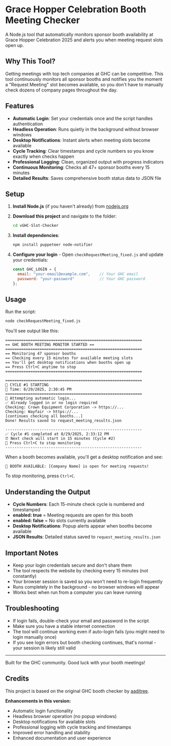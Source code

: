 # Grace Hopper Celebration Booth Meeting Checker

A Node.js tool that automatically monitors sponsor booth availability at Grace Hopper Celebration 2025 and alerts you when meeting request slots open up.

## Why This Tool?

Getting meetings with top tech companies at GHC can be competitive. This tool continuously monitors all sponsor booths and notifies you the moment a "Request Meeting" slot becomes available, so you don't have to manually check dozens of company pages throughout the day.

## Features

- **Automatic Login**: Set your credentials once and the script handles authentication
- **Headless Operation**: Runs quietly in the background without browser windows
- **Desktop Notifications**: Instant alerts when meeting slots become available
- **Cycle Tracking**: Clear timestamps and cycle numbers so you know exactly when checks happen
- **Professional Logging**: Clean, organized output with progress indicators
- **Continuous Monitoring**: Checks all 47+ sponsor booths every 15 minutes
- **Detailed Results**: Saves comprehensive booth status data to JSON file

## Setup

1. **Install Node.js** (if you haven't already) from [nodejs.org](https://nodejs.org)

2. **Download this project** and navigate to the folder:
   ```bash
   cd vGHC-Slot-Checker
   ```

3. **Install dependencies**:
   ```bash
   npm install puppeteer node-notifier
   ```

4. **Configure your login** - Open `checkRequestMeeting_fixed.js` and update your credentials:
   ```javascript
   const GHC_LOGIN = {
     email: "your-email@example.com",    // Your GHC email
     password: "your-password"           // Your GHC password
   };
   ```

## Usage

Run the script:
```bash
node checkRequestMeeting_fixed.js
```

You'll see output like this:
```
============================================================
== GHC BOOTH MEETING MONITOR STARTED ==
============================================================
== Monitoring 47 sponsor booths
== Checking every 15 minutes for available meeting slots
== You'll get desktop notifications when booths open up
== Press Ctrl+C anytime to stop
============================================================

============================================================
🔄 CYCLE #1 STARTING
📅 Time: 8/29/2025, 2:30:45 PM
============================================================
🔑 Attempting automatic login...
✅ Already logged in or no login required
Checking: Crown Equipment Corporation -> https://...
Checking: Wayfair -> https://...
[continues checking all booths...]
Done! Results saved to request_meeting_results.json

------------------------------------------------------------
✅ Cycle #1 completed at 8/29/2025, 2:33:12 PM
⏰ Next check will start in 15 minutes (Cycle #2)
🛑 Press Ctrl+C to stop monitoring
------------------------------------------------------------
```

When a booth becomes available, you'll get a desktop notification and see:
```
🎉 BOOTH AVAILABLE: [Company Name] is open for meeting requests!
```

To stop monitoring, press `Ctrl+C`.

## Understanding the Output

- **Cycle Numbers**: Each 15-minute check cycle is numbered and timestamped
- **enabled: true** = Meeting requests are open for this booth
- **enabled: false** = No slots currently available
- **Desktop Notifications**: Popup alerts appear when booths become available
- **JSON Results**: Detailed status saved to `request_meeting_results.json`

## Important Notes

- Keep your login credentials secure and don't share them
- The tool respects the website by checking every 15 minutes (not constantly)
- Your browser session is saved so you won't need to re-login frequently
- Runs completely in the background - no browser windows will appear
- Works best when run from a computer you can leave running

## Troubleshooting

- If login fails, double-check your email and password in the script
- Make sure you have a stable internet connection
- The tool will continue working even if auto-login fails (you might need to login manually once)
- If you see login errors but booth checking continues, that's normal - your session is likely still valid

---

Built for the GHC community. Good luck with your booth meetings!

## Credits

This project is based on the original GHC booth checker by [aaditree](https://github.com/aaditree/vGHC-Slot-Checker). 

**Enhancements in this version:**
- Automatic login functionality
- Headless browser operation (no popup windows)
- Desktop notifications for available slots
- Professional logging with cycle tracking and timestamps
- Improved error handling and stability
- Enhanced documentation and user experience
